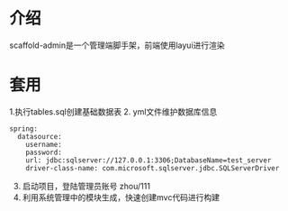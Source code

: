 # 介绍
scaffold-admin是一个管理端脚手架，前端使用layui进行渲染
# 套用
1.执行tables.sql创建基础数据表
2. yml文件维护数据库信息
```
spring:
  datasource:
    username: 
    password: 
    url: jdbc:sqlserver://127.0.0.1:3306;DatabaseName=test_server
    driver-class-name: com.microsoft.sqlserver.jdbc.SQLServerDriver
```
3. 启动项目，登陆管理员账号 zhou/111
4. 利用系统管理中的模块生成，快速创建mvc代码进行构建

